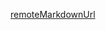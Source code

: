 [remoteMarkdownUrl](https://raw.githubusercontent.com/threefoldtech/jumpscaleX_core/development/docs/3sdk/3sdk_use.md)

